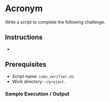 # Acronym

Write a script to complete the following challenge.

## Instructions

- 

## Prerequisites

- Script name: `isbn_verifier.sh`.
- Work directory: `~/project`.

### Sample Execution / Output
